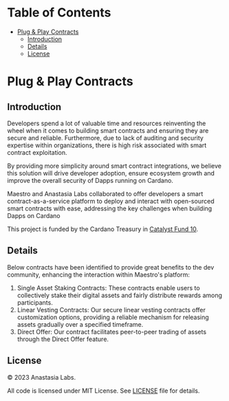 <!-- markdown-toc start - Don't edit this section. Run M-x markdown-toc-refresh-toc -->
# Table of Contents

- [Plug & Play Contracts](#plug--play-contracts)
  - [Introduction](#introduction)
  - [Details](#details)
  - [License](#license)

<!-- markdown-toc end -->

# Plug & Play Contracts

## Introduction

Developers spend a lot of valuable time and resources reinventing the wheel when it comes to building smart contracts and ensuring they are secure and reliable. Furthermore, due to lack of auditing and security expertise within organizations, there is high risk associated with smart contract exploitation.

By providing more simplicity around smart contract integrations, we believe this solution will drive developer adoption, ensure ecosystem growth and improve the overall security of Dapps running on Cardano.

Maestro and Anastasia Labs collaborated to offer developers a smart contract-as-a-service platform to deploy and interact with open-sourced smart contracts with ease, addressing the key challenges when building Dapps on Cardano

This project is funded by the Cardano Treasury in [Catalyst Fund 10](https://projectcatalyst.io/funds/10/f10-developer-ecosystem-the-evolution/plug-and-play-smart-contract-api-a-game-changing-platform-to-deploy-open-source-contracts-instantly).

## Details

Below contracts have been identified to provide great benefits to the dev community, enhancing the interaction within Maestro's platform:

1. Single Asset Staking Contracts: These contracts enable users to collectively stake their digital assets and fairly distribute rewards among participants.
2. Linear Vesting Contracts: Our secure linear vesting contracts offer customization options, providing a reliable mechanism for releasing assets gradually over a specified timeframe.
3. Direct Offer: Our contract facilitates peer-to-peer trading of assets through the Direct Offer feature.

## License

© 2023 Anastasia Labs.

All code is licensed under MIT License. See [LICENSE](./LICENSE) file
for details.